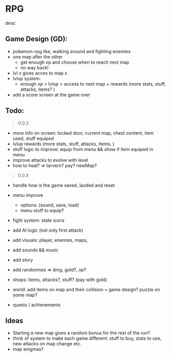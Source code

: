 # RPG

_desc_

## Game Design (GD):

- pokemon-rpg like, walking around and fighting enemies
- one map after the other
  - get enough xp and choose when to reach next map
  - no way back!
- lvl x gives acces to map x
- lvlup system:
  - enough xp > lvlup > access to next map + rewards (more stats, stuff, attacks, items? )
- add a score screen at the game over

## Todo:

> 0.0.3

- more info on screen: locked door, current map, chest content, item used, stuff equiped
- lvlup rewards (more stats, stuff, attacks, items, )
- stuff logic to improve: equip from menu && show if item equiped in menu
- improve attacks to evolve with level
- how to heal? => tarvern? pay? newMap?

> 0.0.X

- handle how is the game saved, laoded and reset
- menu improve
  - options: (sound, save, load)
  - menu stuff to equip?
- fight system: state icons
- add AI logic (not only first attack)

- add visuals: player, enemies, maps,
- add sounds && music
- add story

- add randomnes => dmg, gold?, xp?
- shops: items, attacks?, stuff? (pay with gold)
- world: add items on map and their collision + game design? puzzle on some map?
- quests / achievements

## Ideas

- Starting a new map gives a random bonus for the rest of the run?
- think of system to make each game different: stuff to buy, stats to use, new attacks on map change etc.
- map enigmas?
